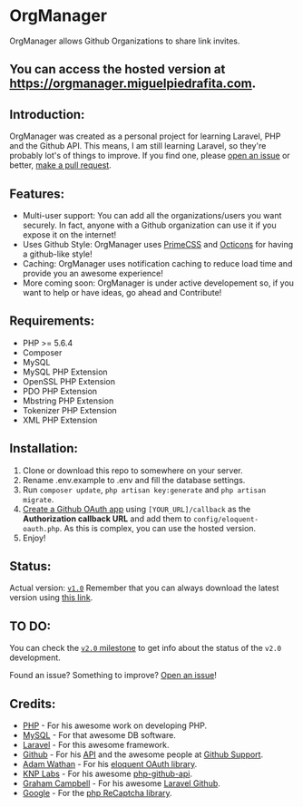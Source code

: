 # OrgManager
OrgManager allows Github Organizations to share link invites.

## You can access the hosted version at https://orgmanager.miguelpiedrafita.com.

## Introduction:

OrgManager was created as a personal project for learning Laravel, PHP and the Github API. This means, I am still learning Laravel, so they're probably lot's of things to improve. If you find one, please [open an issue](https://github.com/m1guelpf/orgmanager/issues/new) or better, [make a pull request](https://github.com/m1guelpf/orgmanager/pulls/compare).

## Features:

- Multi-user support: You can add all the organizations/users you want securely. In fact, anyone with a Github organization can use it if you expose it on the internet!
- Uses Github Style: OrgManager uses [PrimeCSS](http://primercss.io/) and [Octicons](https://octicons.github.com) for having a github-like style!
- Caching: OrgManager uses notification caching to reduce load time and provide you an awesome experience!
- More coming soon: OrgManager is under active developement so, if you want to help or have ideas, go ahead and Contribute!

## Requirements:

- PHP >= 5.6.4
- Composer
- MySQL
- MySQL PHP Extension
- OpenSSL PHP Extension
- PDO PHP Extension
- Mbstring PHP Extension
- Tokenizer PHP Extension
- XML PHP Extension

## Installation:

1. Clone or download this repo to somewhere on your server.
2. Rename .env.example to .env and fill the database settings.
3. Run ```composer update```, ```php artisan key:generate``` and ```php artisan migrate```.
4. [Create a Github OAuth app](https://github.com/settings/applications/new) using ```[YOUR_URL]/callback``` as the **Authorization callback URL** and add them to ```config/eloquent-oauth.php```. As this is complex, you can use the hosted version.
5. Enjoy!

## Status:

Actual version: [```v1.0```](https://github.com/m1guelpf/orgmanager/releases/v1.0)
Remember that you can always download the latest version using [this link](https://github.com/m1guelpf/orgmanager/releases/latest).

## TO DO:

You can check the [```v2.0``` milestone](https://github.com/m1guelpf/orgmanager/milestone/1) to get info about the status of the ```v2.0``` development.

Found an issue? Something to improve? [Open an issue](https://github.com/m1guelpf/orgmanager/issues/new)!

## Credits:

- [PHP](https://php.net) - For his awesome work on developing PHP.
- [MySQL](https://mysql.com) - For that awesome DB software.
- [Laravel](https://laravel.com) - For this awesome framework.
- [Github](https://github.com) - For his [API](https://developers.github.com/v3) and the awesome people at [Github Support](https://github.com/contact).
- [Adam Wathan](https://github.com/adamwathan) - For his [eloquent OAuth library](https://github.com/adamwathan/eloquent-oauth-l5).
- [KNP Labs](https://knplabs.com) - For his awesome [php-github-api](https://github.com/KnpLabs/php-github-api).
- [Graham Campbell](https://gjcampbell.co.uk/) - For his awesome [Laravel Github](https://github.com/GrahamCampbell/Laravel-GitHub).
- [Google](https://hithub.com/google) - For the [php ReCaptcha library](https://github.com/google/recaptcha).
